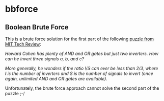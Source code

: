 bbforce
=======

## Boolean Brute Force

This is a brute force solution for the first part of the following [puzzle from MIT Tech Review](http://www.technologyreview.com/sites/default/files/magazine/mitnews/puzzlecorner/MA13MITPuzzleCorner.pdf):

_Howard Cohen has plenty of AND and OR gates but just two inverters. How can he invert three signals a, b, and c?_

_More generally, he wonders if the ratio I/S can ever be less than 2/3, where I is the number of inverters and S is the number of signals to invert (once again, unlimited AND and OR gates are available)._

Unfortunately, the brute force approach cannot solve the second part of the puzzle ;-/
